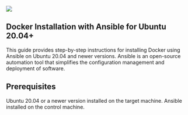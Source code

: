 ![](https://i.imgur.com/rYgDI3X.png)
## Docker Installation with Ansible for Ubuntu 20.04+
This guide provides step-by-step instructions for installing Docker using Ansible on Ubuntu 20.04 and newer versions. Ansible is an open-source automation tool that simplifies the configuration management and deployment of software.

## Prerequisites
Ubuntu 20.04 or a newer version installed on the target machine.
Ansible installed on the control machine.

